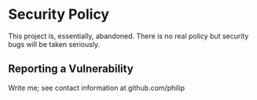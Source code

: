 # Security Policy

This project is, essentially, abandoned. There is no real policy but security bugs will be taken seriously.

## Reporting a Vulnerability

Write me; see contact information at github.com/philip

